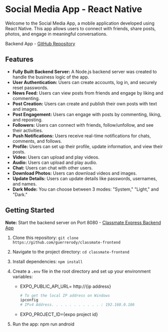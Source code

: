 # Social Media App - React Native

Welcome to the Social Media App, a mobile application developed using React Native. This app allows users to connect with friends, share posts, photos, and engage in meaningful conversations.

Backend App - [GitHub Repository](https://github.com/guerrerody/classmate-backend)

## Features

- **Fully Built Backend Server:** A Node.js backend server was created to handle the business logic of the app.
- **User Authentication:** Users can create accounts, log in, and securely reset passwords.
- **News Feed:** Users can view posts from friends and engage by liking and commenting.
- **Post Creation:** Users can create and publish their own posts with text and images.
- **Post Engagement:** Users can engage with posts by commenting, liking, and reposting.
- **Followers:** Users can connect with friends, follow/unfollow, and see their activities.
- **Push Notifications:** Users receive real-time notifications for chats, comments, and follows.
- **Profile:** Users can set up their profile, update information, and view their posts.
- **Video:** Users can upload and play videos.
- **Audio:** Users can upload and play audio.
- **Chat:** Users can chat with other users.
- **Download Photos:** Users can download videos and images.
- **Update Details:** Users can update details like passwords, usernames, and names.
- **Dark Mode:** You can choose between 3 modes: "System," "Light," and "Dark."

## Getting Started

**Note:** Start the backend server on Port 8080 - [Classmate Express Backend App](https://github.com/guerrerody/classmate-backend)

1. Clone this repository: `git clone https://github.com/guerrerody/classmate-frontend`
2. Navigate to the project directory: `cd classmate-frontend`
3. Install dependencies: `npm install`
4. Create a `.env` file in the root directory and set up your environment variables:

   - EXPO_PUBLIC_API_URL= http://{ip address}

      ```bash
      # To get the local IP address on Windows
      ipconfig
      # IPv4 Address. . . . . . . . . . . : 192.168.0.106
      ```

   - EXPO_PROJECT_ID={expo project id}
  
5. Run the app: npm run android
